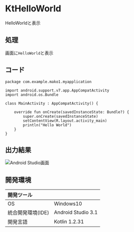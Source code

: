 # KtHelloWorld
HelloWorldと表示

## 処理
画面に`HelloWorld`と表示

## コード
```
package com.example.mako1.myapplication

import android.support.v7.app.AppCompatActivity
import android.os.Bundle

class MainActivity : AppCompatActivity() {

    override fun onCreate(savedInstanceState: Bundle?) {
        super.onCreate(savedInstanceState)
        setContentView(R.layout.activity_main)
        println("Hello World")
    }
}
```

## 出力結果  
![Android Studio画面](https://imgur.com/a/9nkUJ)
  
## 開発環境
| 開発ツール |  |
|:-|:-|
| OS | Windows10 |
| 統合開発環境(IDE) | Android Studio 3.1 |
| 開発言語 | Kotlin 1.2.31 |
